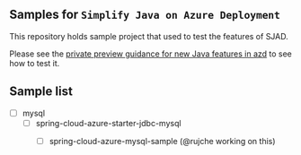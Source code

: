 ## Samples for `Simplify Java on Azure Deployment`

This repository holds sample project that used to test the features of SJAD.

Please see the [private preview guidance for new Java features in azd](https://animated-adventure-wg44nrk.pages.github.io/)
to see how to test it.


## Sample list

 - [ ] mysql
   - [ ] spring-cloud-azure-starter-jdbc-mysql
     - [ ] spring-cloud-azure-mysql-sample (@rujche working on this)



